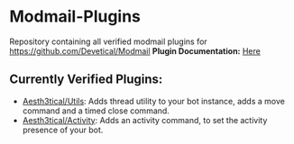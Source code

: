 # Modmail-Plugins
Repository containing all verified modmail plugins for https://github.com/Devetical/Modmail
**Plugin Documentation:** [Here](https://github.com/Devetical/Modmail/blob/main/docs/plugins.md)

## Currently Verified Plugins:
- [Aesth3tical/Utils](./utils): Adds thread utility to your bot instance, adds a move command and a timed close command.
- [Aesth3tical/Activity](./activity): Adds an activity command, to set the activity presence of your bot.
